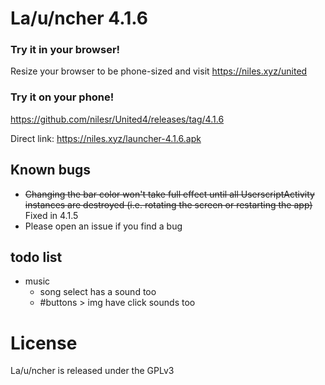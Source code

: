 # La/u/ncher 4.1.6

### Try it in your browser!
Resize your browser to be phone-sized and visit https://niles.xyz/united

### Try it on your phone!
https://github.com/nilesr/United4/releases/tag/4.1.6

Direct link: https://niles.xyz/launcher-4.1.6.apk

<span style="display: none;">
Google play store, sometimes a version behind: https://play.google.com/store/apps/details?id=com.angryburg.uapp
</span>

## Known bugs

 - ~~Changing the bar color won't take full effect until all UserscriptActivity instances are destroyed (i.e. rotating the screen or restarting the app)~~ Fixed in 4.1.5
 - Please open an issue if you find a bug

## todo list
- music
	- song select has a sound too
	- #buttons > img have click sounds too

# License

La/u/ncher is released under the GPLv3
